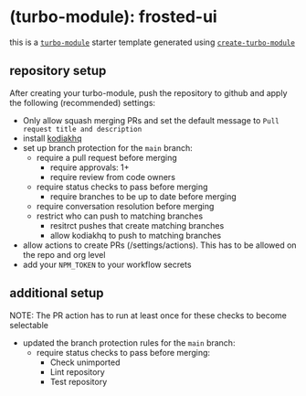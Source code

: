 # (turbo-module): frosted-ui

this is a [`turbo-module`](https://github.com/whopio/turbo-module) starter template generated using [`create-turbo-module`](https://github.com/whopio/turbo-module/tree/main/packages/create-turbo-module)

## repository setup

After creating your turbo-module, push the repository to github and apply the following (recommended) settings:

- Only allow squash merging PRs and set the default message to `Pull request title and description`
- install [kodiakhq](https://github.com/marketplace/kodiakhq#pricing-and-setup)
- set up branch protection for the `main` branch:
  - require a pull request before merging
    - require approvals: 1+
    - require review from code owners
  - require status checks to pass before merging
    - require branches to be up to date before merging
  - require conversation resolution before merging
  - restrict who can push to matching branches
    - resitrct pushes that create matching branches
    - allow kodiakhq to push to matching branches
- allow actions to create PRs (/settings/actions). This has to be allowed on the repo and org level
- add your `NPM_TOKEN` to your workflow secrets

## additional setup

NOTE: The PR action has to run at least once for these checks to become selectable

- updated the branch protection rules for the `main` branch:
  - require status checks to pass before merging:
    - Check unimported
    - Lint repository
    - Test repository
